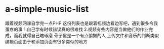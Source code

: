 
# a-simple-music-list
跟着视频网课自学完一点PHP
这份列表也是跟着视频边看边写吧，遇到很多令我蛋疼的事
1.自己学有时候错误真的很难找
2.视频有些内容是当做他们的作业完成，而我就得自己瞎琢磨
骨子里是一个有点偷懒的人
上传文件和音乐的判断类似
编辑页面由于和添加页面有很多类似的地方
